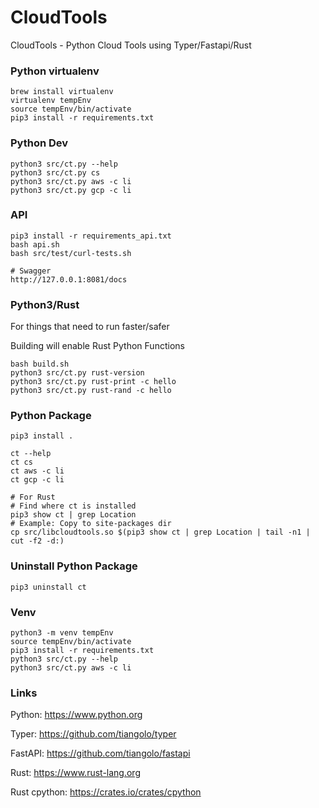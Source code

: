 # CloudTools

CloudTools - Python Cloud Tools using Typer/Fastapi/Rust

### Python virtualenv
```
brew install virtualenv
virtualenv tempEnv
source tempEnv/bin/activate
pip3 install -r requirements.txt
```

### Python Dev
```
python3 src/ct.py --help
python3 src/ct.py cs
python3 src/ct.py aws -c li
python3 src/ct.py gcp -c li
```

### API
```
pip3 install -r requirements_api.txt
bash api.sh
bash src/test/curl-tests.sh

# Swagger
http://127.0.0.1:8081/docs
```

### Python3/Rust

For things that need to run faster/safer

Building will enable Rust Python Functions
```
bash build.sh
python3 src/ct.py rust-version
python3 src/ct.py rust-print -c hello
python3 src/ct.py rust-rand -c hello
```

### Python Package
```
pip3 install .

ct --help
ct cs
ct aws -c li
ct gcp -c li

# For Rust
# Find where ct is installed
pip3 show ct | grep Location
# Example: Copy to site-packages dir
cp src/libcloudtools.so $(pip3 show ct | grep Location | tail -n1 | cut -f2 -d:)
```

### Uninstall Python Package
```
pip3 uninstall ct
```

### Venv
```
python3 -m venv tempEnv
source tempEnv/bin/activate
pip3 install -r requirements.txt
python3 src/ct.py --help
python3 src/ct.py aws -c li
```

### Links

Python: https://www.python.org

Typer: https://github.com/tiangolo/typer

FastAPI: https://github.com/tiangolo/fastapi

Rust: https://www.rust-lang.org

Rust cpython: https://crates.io/crates/cpython
